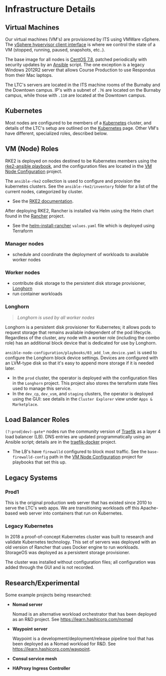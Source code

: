 # Infrastructure Details

## Virtual Machines

Our virtual machines (VM's) are provisioned by ITS using VMWare vSphere. The [vSphere hypervisor client interface](https://vcsa01.tis.bcit.ca/) is where we control the state of a VM (stopped, running, paused, snapshots, etc..).

The base image for all nodes is [CentOS 7.8](https://www.centos.org/download/), patched periodically with security updates by an [Ansible](https://docs.ansible.com/ansible/latest/user_guide/index.html) script. The one exception is a legacy Windows 2012R2 server that allows Course Production to use Respondus from their Mac laptops.

The LTC's servers are located in the ITS machine rooms of the Burnaby and the Downtown campus. IP's with a subnet of `.76` are located on the Burnaby campus, while those with `.110` are located at the Downtown campus.

## Kubernetes

Most nodes are configured to be members of a [Kubernetes](https://kubernetes.io/docs/home/) cluster, and details of the LTC's setup are outlined on the [Kubernetes](../2_kubernetes/index.md) page. Other VM's have different, specialized roles, described below.

## VM (Node) Roles

RKE2 is deployed on nodes destined to be Kubernetes members using the [rke2-ansible playbook](https://github.com/rancherfederal/rke2-ansible), and the configuration files are located in the [VM Node Configuration](https://issues.ltc.bcit.ca/ltc-infrastructure/vm-node-configuration) project.

The `ansible-rke2` collection is used to configure and provision the kubernetes clusters. See the `ansible-rke2/inventory` folder for a list of the current nodes, categorized by cluster.

* See the [RKE2 documentation](https://docs.rke2.io/).

After deploying RKE2, Rancher is installed via Helm using the Helm chart found in the [Rancher](https://issues.ltc.bcit.ca/ltc-infrastructure/rancher) project.

* See the [helm-install-rancher](helm-install-rancher) `values.yaml` file which is deployed using Terraform

### Manager nodes

* schedule and coordinate the deployment of workloads to available worker nodes

### Worker nodes

* contribute disk storage to the persistent disk storage provisioner, [Longhorn](https://www.longhorn.io)
* run container workloads

### Longhorn

> *Longhorn is used by all worker nodes*

Longhorn is a persistent disk provisioner for Kubernetes; it allows pods to request storage that remains available independent of the pod lifecycle. Regardless of the cluster, any node with a worker role (including the combo role) has an additional block device that is dedicated for use by Longhorn.

`ansible-node-configuration/playbooks/03_add_lvm_device.yaml` is used to configure the Longhorn block device settings. Devices are configured with an LVM-type disk so that it's easy to append more storage if it is needed later.

* In the `prod` cluster, the operator is deployed with the configuration files in the `Longhorn` project. This project also stores the terraform state files used to manage this service.
* In the `dev_cp`, `dev_vsm`, and `staging` clusters, the operator is deployed using the GUI: see details in the `Cluster Explorer` view under `Apps & Marketplace`.

## Load Balancer Roles

`(?:prod|dev)-gate*` nodes run the community version of [Traefik](https://traefik.io/) as a layer 4 load balancer (LB). DNS entries are updated programmatically using an Ansible script; details are in the [traefik-docker](https://issues.ltc.bcit.ca/ltc-infrastructure/traefik-docker) project.

* The LB's have `firewalld` configured to block most traffic. See the `base-firewalld-config` path in the [VM Node Configuration](https://issues.ltc.bcit.ca/ltc-infrastructure/vm-node-configuration) project for playbooks that set this up.

## Legacy Systems

### Prod1

This is the original production web server that has existed since 2010 to serve the LTC's web apps. We are transitioning workloads off this Apache-based web server into containers that run on Kubernetes.

### Legacy Kubernetes

In 2018 a proof-of-concept Kubernetes cluster was built to research and validate Kubernetes technology. This set of servers was deployed with an old version of Rancher that uses Docker engine to run workloads. StorageOS was deployed as a persistent storage provisioner.

The cluster was installed without configuration files; all configuration was added through the GUI and is not recorded.

## Research/Experimental

Some example projects being researched:

* **Nomad server**

    Nomad is an alternative workload orchestrator that has been deployed as an R&D project. See <https://learn.hashicorp.com/nomad>

* **Waypoint server**

    Waypoint is a development/deployment/release pipeline tool that has been deployed as a Nomad workload for R&D. See <https://learn.hashicorp.com/waypoint>.

* **Consul service mesh**

* **HAProxy Ingress Controller**
